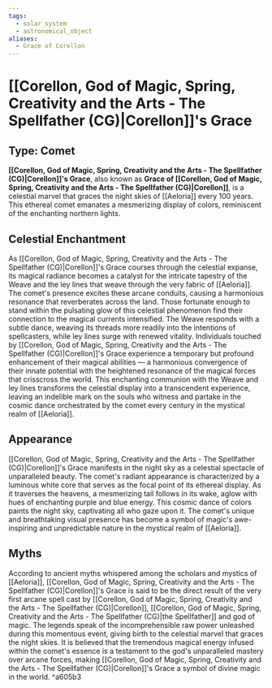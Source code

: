 ```yaml
---
tags:
  - solar_system
  - astronomical_object
aliases:
  - Grace of Corellon
---
```

# [[Corellon, God of Magic, Spring, Creativity and the Arts - The Spellfather (CG)|Corellon]]'s Grace

## Type: Comet

**[[Corellon, God of Magic, Spring, Creativity and the Arts - The Spellfather (CG)|Corellon]]'s Grace**, also known as **Grace of [[Corellon, God of Magic, Spring, Creativity and the Arts - The Spellfather (CG)|Corellon]]**, is a celestial marvel that graces the night skies of [[Aeloria]] every 100 years. This ethereal comet emanates a mesmerizing display of colors, reminiscent of the enchanting northern lights.

## Celestial Enchantment

As [[Corellon, God of Magic, Spring, Creativity and the Arts - The Spellfather (CG)|Corellon]]'s Grace courses through the celestial expanse, its magical radiance becomes a catalyst for the intricate tapestry of the Weave and the ley lines that weave through the very fabric of [[Aeloria]]. The comet's presence excites these arcane conduits, causing a harmonious resonance that reverberates across the land. Those fortunate enough to stand within the pulsating glow of this celestial phenomenon find their connection to the magical currents intensified. The Weave responds with a subtle dance, weaving its threads more readily into the intentions of spellcasters, while ley lines surge with renewed vitality. Individuals touched by [[Corellon, God of Magic, Spring, Creativity and the Arts - The Spellfather (CG)|Corellon]]'s Grace experience a temporary but profound enhancement of their magical abilities — a harmonious convergence of their innate potential with the heightened resonance of the magical forces that crisscross the world. This enchanting communion with the Weave and ley lines transforms the celestial display into a transcendent experience, leaving an indelible mark on the souls who witness and partake in the cosmic dance orchestrated by the comet every century in the mystical realm of [[Aeloria]].

## Appearance 

[[Corellon, God of Magic, Spring, Creativity and the Arts - The Spellfather (CG)|Corellon]]'s Grace manifests in the night sky as a celestial spectacle of unparalleled beauty. The comet's radiant appearance is characterized by a luminous white core that serves as the focal point of its ethereal display. As it traverses the heavens, a mesmerizing tail follows in its wake, aglow with hues of enchanting purple and blue energy. This cosmic dance of colors paints the night sky, captivating all who gaze upon it. The comet's unique and breathtaking visual presence has become a symbol of magic's awe-inspiring and unpredictable nature in the mystical realm of [[Aeloria]].

## Myths

According to ancient myths whispered among the scholars and mystics of [[Aeloria]], [[Corellon, God of Magic, Spring, Creativity and the Arts - The Spellfather (CG)|Corellon]]'s Grace is said to be the direct result of the very first arcane spell cast by [[Corellon, God of Magic, Spring, Creativity and the Arts - The Spellfather (CG)|Corellon]], [[Corellon, God of Magic, Spring, Creativity and the Arts - The Spellfather (CG)|the Spellfather]] and god of magic. The legends speak of the incomprehensible raw power unleashed during this momentous event, giving birth to the celestial marvel that graces the night skies. It is believed that the tremendous magical energy infused within the comet's essence is a testament to the god's unparalleled mastery over arcane forces, making [[Corellon, God of Magic, Spring, Creativity and the Arts - The Spellfather (CG)|Corellon]]'s Grace a symbol of divine magic in the world. ^a605b3